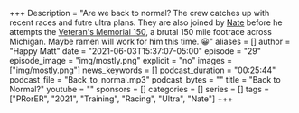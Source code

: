 +++
Description = "Are we back to normal? The crew catches up with recent races and futre ultra plans. They are also joined by [Nate](https://mostlyharmlessrunning.com/ramen-i-barely-knew-him/) before he attempts the [Veteran's Memorial 150](https://www.vm150.com/), a brutal 150 mile footrace across Michigan. Maybe ramen will work for him this time. 😀"
aliases = []
author = "Happy Matt"
date = "2021-06-03T15:37:07-05:00"
episode = "29"
episode_image = "img/mostly.png"
explicit = "no"
images = ["img/mostly.png"]
news_keywords = []
podcast_duration = "00:25:44"
podcast_file = "Back_to_normal.mp3"
podcast_bytes = ""
title = "Back to Normal?"
youtube = ""
sponsors = []
categories = []
series = []
tags = ["PRorER", "2021", "Training", "Racing", "Ultra", "Nate"]
+++
